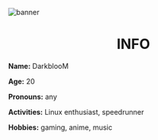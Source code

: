![banner](https://pbs.twimg.com/profile_banners/1283079403799490560/1688248982/1500x500)

<h1 align="center">INFO</h1>

**Name:** DarkblooM

**Age:** 20

**Pronouns:** any

**Activities:** Linux enthusiast, speedrunner

**Hobbies:** gaming, anime, music
